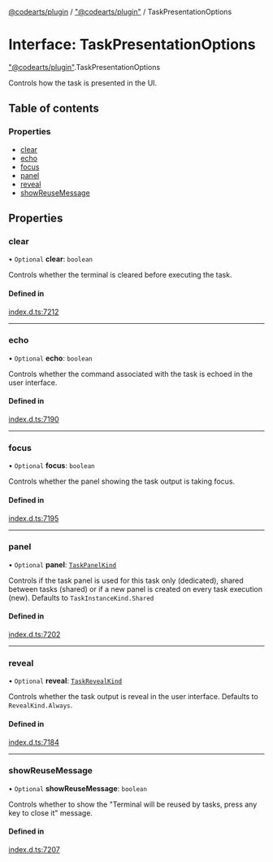 [@codearts/plugin](../README.md) / ["@codearts/plugin"](../modules/_codearts_plugin_.md) / TaskPresentationOptions

# Interface: TaskPresentationOptions

["@codearts/plugin"](../modules/_codearts_plugin_.md).TaskPresentationOptions

Controls how the task is presented in the UI.

## Table of contents

### Properties

- [clear](codearts_plugin_.TaskPresentationOptions.md#clear)
- [echo](codearts_plugin_.TaskPresentationOptions.md#echo)
- [focus](codearts_plugin_.TaskPresentationOptions.md#focus)
- [panel](codearts_plugin_.TaskPresentationOptions.md#panel)
- [reveal](codearts_plugin_.TaskPresentationOptions.md#reveal)
- [showReuseMessage](codearts_plugin_.TaskPresentationOptions.md#showreusemessage)

## Properties

### clear

• `Optional` **clear**: `boolean`

Controls whether the terminal is cleared before executing the task.

#### Defined in

[index.d.ts:7212](https://github.com/huaweicloud/cloudide-plugin-api/blob/03b481c/index.d.ts#L7212)

___

### echo

• `Optional` **echo**: `boolean`

Controls whether the command associated with the task is echoed
in the user interface.

#### Defined in

[index.d.ts:7190](https://github.com/huaweicloud/cloudide-plugin-api/blob/03b481c/index.d.ts#L7190)

___

### focus

• `Optional` **focus**: `boolean`

Controls whether the panel showing the task output is taking focus.

#### Defined in

[index.d.ts:7195](https://github.com/huaweicloud/cloudide-plugin-api/blob/03b481c/index.d.ts#L7195)

___

### panel

• `Optional` **panel**: [`TaskPanelKind`](../enums/codearts_plugin_.TaskPanelKind.md)

Controls if the task panel is used for this task only (dedicated),
shared between tasks (shared) or if a new panel is created on
every task execution (new). Defaults to `TaskInstanceKind.Shared`

#### Defined in

[index.d.ts:7202](https://github.com/huaweicloud/cloudide-plugin-api/blob/03b481c/index.d.ts#L7202)

___

### reveal

• `Optional` **reveal**: [`TaskRevealKind`](../enums/codearts_plugin_.TaskRevealKind.md)

Controls whether the task output is reveal in the user interface.
Defaults to `RevealKind.Always`.

#### Defined in

[index.d.ts:7184](https://github.com/huaweicloud/cloudide-plugin-api/blob/03b481c/index.d.ts#L7184)

___

### showReuseMessage

• `Optional` **showReuseMessage**: `boolean`

Controls whether to show the "Terminal will be reused by tasks, press any key to close it" message.

#### Defined in

[index.d.ts:7207](https://github.com/huaweicloud/cloudide-plugin-api/blob/03b481c/index.d.ts#L7207)
